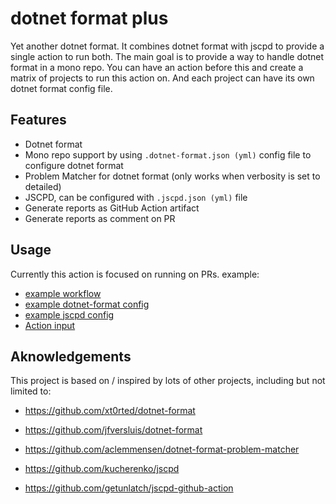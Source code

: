 # dotnet format plus

Yet another dotnet format. It combines dotnet format with jscpd to provide a single action to run both. The main goal is to provide a way to handle dotnet format in a mono repo. You can have an action before this and create a matrix of projects to run this action on. And each project can have its own dotnet format config file.

## Features

-   Dotnet format
-   Mono repo support by using `.dotnet-format.json (yml)` config file to configure dotnet format
-   Problem Matcher for dotnet format (only works when verbosity is set to detailed)
-   JSCPD, can be configured with `.jscpd.json (yml)` file
-   Generate reports as GitHub Action artifact
-   Generate reports as comment on PR

## Usage

Currently this action is focused on running on PRs.
example:

- [example workflow](.github/workflows/test.yml)
- [example dotnet-format config](./__tests__/dotnet/ConfigConsoleApp/.dotnet-format.json)
- [example jscpd config](./__tests__/dotnet/ConfigConsoleApp/.jscpd.json)
- [Action input](./action.yml)

## Aknowledgements

This project is based on / inspired by lots of other projects, including but not limited to:

-   https://github.com/xt0rted/dotnet-format

-   https://github.com/jfversluis/dotnet-format

-   https://github.com/aclemmensen/dotnet-format-problem-matcher

-   https://github.com/kucherenko/jscpd

-   https://github.com/getunlatch/jscpd-github-action
